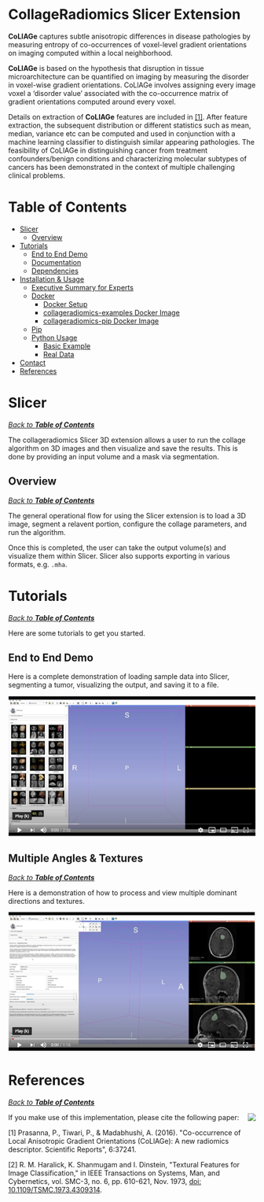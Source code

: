 # CollageRadiomics Slicer Extension

**CoLlAGe** captures subtle anisotropic differences in disease pathologies by measuring entropy of co-occurrences of voxel-level gradient orientations on imaging computed within a local neighborhood.

**CoLlAGe** is based on the hypothesis that disruption in tissue microarchitecture can be quantified on imaging by measuring the disorder in voxel-wise gradient orientations. CoLlAGe involves assigning every image voxel a ‘disorder value’ associated with the co-occurrence matrix of gradient orientations computed around every voxel.

Details on extraction of **CoLlAGe** features are included in [\[1\]](#references). After feature extraction, the subsequent distribution or different statistics such as mean, median, variance etc can be computed and used in conjunction with a machine learning classifier to distinguish similar appearing pathologies. The feasibility of CoLlAGe in distinguishing cancer from treatment confounders/benign conditions and characterizing molecular subtypes of cancers has been demonstrated in the context of multiple challenging clinical problems.

# Table of Contents
- [Slicer](#slicer)
  - [Overview](#overview)
- [Tutorials](#tutorials)
  - [End to End Demo](#end-to-end-demo)
  - [Documentation](#documentation)
  - [Dependencies](#dependencies)
- [Installation & Usage](#installation--usage)
  - [Executive Summary for Experts](#executive-summary-for-experts)
  - [Docker](#docker)
    - [Docker Setup](#docker-setup)
    - [collageradiomics-examples Docker Image](#collageradiomics-examples-docker-image)
    - [collageradiomics-pip Docker Image](#collageradiomics-pip-docker-image)
  - [Pip](#pip)
  - [Python Usage](#python-usage)
    - [Basic Example](#basic-example)
    - [Real Data](#real-data)
- [Contact](#contact)
- [References](#references)

# Slicer
_[Back to **Table of Contents**](#table-of-contents)_

The collageradiomics Slicer 3D extension allows a user to run the collage algorithm on 3D images and then visualize and save the results. This is done by providing an input volume and a mask via segmentation.

## Overview
_[Back to **Table of Contents**](#table-of-contents)_

The general operational flow for using the Slicer extension is to load a 3D image, segment a relavent portion, configure the collage parameters, and run the algorithm.

Once this is completed, the user can take the output volume(s) and visualize them within Slicer. Slicer also supports exporting in various formats, e.g. `.mha`.

# Tutorials
_[Back to **Table of Contents**](#table-of-contents)_

Here are some tutorials to get you started.

## End to End Demo

Here is a complete demonstration of loading sample data into Slicer, segmenting a tumor, visualizing the output, and saving it to a file.

[![Collage Demonstration](Tutorials/CollageFullDemo.png?raw=true)](https://youtu.be/9om8FMpY1vA "Collage Demonstration")

## Multiple Angles & Textures
_[Back to **Table of Contents**](#table-of-contents)_

Here is a demonstration of how to process and view multiple dominant directions and textures.

[![Collage Multiple Angles & Textures Demonstration](Tutorials/CollageMultipleDemo.png?raw=true)](https://youtu.be/9om8FMpY1vA "Collage Multiple Angles & Textures Demonstration")

# References
_[Back to **Table of Contents**](#table-of-contents)_

<a href="http://bric-lab.com"><img align="right" height=100 src="https://static.wixstatic.com/media/a0e8e5_809a649f13254ff293405c7476004e20~mv2.png/v1/fill/w_248,h_240,al_c,usm_0.66_1.00_0.01/a0e8e5_809a649f13254ff293405c7476004e20~mv2.png"></a>

If you make use of this implementation, please cite the following paper:

[1] Prasanna, P., Tiwari, P., & Madabhushi, A. (2016). "Co-occurrence of Local Anisotropic Gradient Orientations (CoLlAGe): A new radiomics descriptor. Scientific Reports", 6:37241.

[2] R. M. Haralick, K. Shanmugam and I. Dinstein, "Textural Features for Image Classification," in IEEE Transactions on Systems, Man, and Cybernetics, vol. SMC-3, no. 6, pp. 610-621, Nov. 1973, [doi: 10.1109/TSMC.1973.4309314](https://doi.org/10.1109/TSMC.1973.4309314).